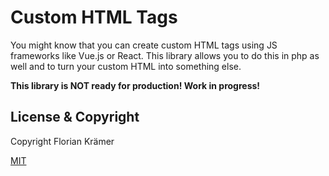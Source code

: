 # Custom HTML Tags

You might know that you can create custom HTML tags using JS frameworks like Vue.js or React. This library allows you to do this in php as well and to turn your custom HTML into something else.

**This library is NOT ready for production! Work in progress!**

## License & Copyright

Copyright Florian Krämer

[MIT](license.txt)
